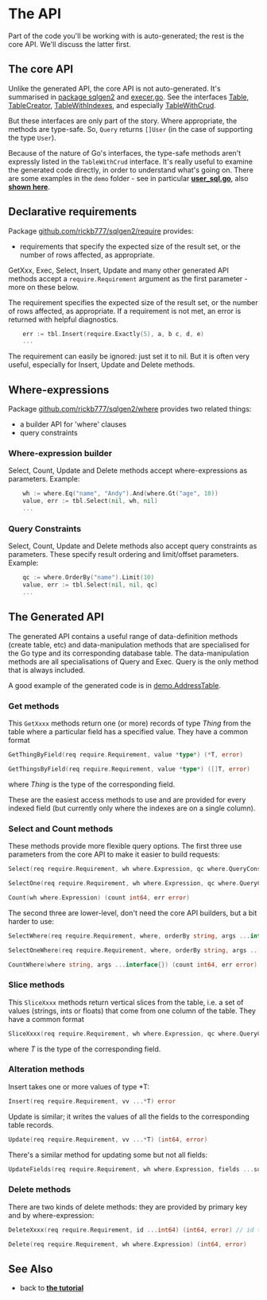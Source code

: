 # The API

Part of the code you'll be working with is auto-generated; the rest is the core API. We'll discuss the latter first.


## The core API

Unlike the generated API, the core API is not auto-generated. It's summarised in [package sqlgen2](https://godoc.org/github.com/rickb777/sqlgen2) and [execer.go](https://github.com/rickb777/sqlgen2/blob/master/execer.go). See the interfaces [Table](https://godoc.org/github.com/rickb777/sqlgen2#Table), [TableCreator](https://godoc.org/github.com/rickb777/sqlgen2#TableCreator), [TableWithIndexes](https://godoc.org/github.com/rickb777/sqlgen2#TableWithIndexes), and especially [TableWithCrud](https://godoc.org/github.com/rickb777/sqlgen2#TableWithCrud).

But these interfaces are only part of the story. Where appropriate, the methods are type-safe. So, `Query` returns `[]User` (in the case of supporting the type `User`).

Because of the nature of Go's interfaces, the type-safe methods aren't expressly listed in the `TableWithCrud` interface. It's really useful to examine the generated code directly, in order to understand what's going on. There are some examples in the `demo` folder - see in particular [**user_sql.go**](https://github.com/rickb777/sqlgen2/blob/master/demo/user_sql.go), also [**shown here**](https://godoc.org/github.com/rickb777/sqlgen2/demo#DbUserTable).
 

## Declarative requirements

Package [github.com/rickb777/sqlgen2/require](https://godoc.org/github.com/rickb777/sqlgen2/require) provides:

 * requirements that specify the expected size of the result set, or the number of rows affected, as appropriate.  

GetXxx, Exec, Select, Insert, Update and many other generated API methods accept a `require.Requirement` argument as the first parameter - more on these below.

The requirement specifies the expected size of the result set, or the number of rows affected, as appropriate. If a requirement is not met, an error is returned with helpful diagnostics.

```Go
    err := tbl.Insert(require.Exactly(5), a, b c, d, e)
    ...
```

The requirement can easily be ignored: just set it to nil. But it is often very useful, especially for Insert, Update and Delete methods.


## Where-expressions

Package [github.com/rickb777/sqlgen2/where](https://godoc.org/github.com/rickb777/sqlgen2/where) provides two related things:

 * a builder API for 'where' clauses
 * query constraints  

### Where-expression builder

Select, Count, Update and Delete methods accept where-expressions as parameters. Example:

```Go
    wh := where.Eq("name", "Andy").And(where.Gt("age", 18))
    value, err := tbl.Select(nil, wh, nil)
    ...
```

### Query Constraints

Select, Count, Update and Delete methods also accept query constraints as parameters. These specify result ordering and limit/offset parameters. Example:

```Go
    qc := where.OrderBy("name").Limit(10)
    value, err := tbl.Select(nil, nil, qc)
    ...
```


## The Generated API

The generated API contains a useful range of data-definition methods (create table, etc) and data-manipulation methods that are specialised for the Go type and its corresponding database table. The data-manipulation methods are all specialisations of Query and Exec. Query is the only method that is always included.

A good example of the generated code is in [demo.AddressTable](https://godoc.org/github.com/rickb777/sqlgen2/demo#AddressTable).


### Get methods

This `GetXxxx` methods return one (or more) records of type *Thing* from the table where a particular field has a specified value. They have a common format

```Go
GetThingByField(req require.Requirement, value *type*) (*T, error)

GetThingsByField(req require.Requirement, value *type*) ([]T, error)
```

where *Thing* is the type of the corresponding field.

These are the easiest access methods to use and are provided for every indexed field (but currently only where the indexes are on a single column).


### Select and Count methods

These methods provide more flexible query options. The first three use parameters from the core API to make it easier to build requests:

```Go
Select(req require.Requirement, wh where.Expression, qc where.QueryConstraint) ([]*T, error)

SelectOne(req require.Requirement, wh where.Expression, qc where.QueryConstraint) (*Address, error)

Count(wh where.Expression) (count int64, err error)
```

The second three are lower-level, don't need the core API builders, but a bit harder to use:

```Go
SelectWhere(req require.Requirement, where, orderBy string, args ...interface{}) ([]*T, error)

SelectOneWhere(req require.Requirement, where, orderBy string, args ...interface{}) (*T, error)

CountWhere(where string, args ...interface{}) (count int64, err error)
```

### Slice methods

This `SliceXxxx` methods return vertical slices from the table, i.e. a set of values (strings, ints or floats) that come from one column of the table. They have a common format

```Go
SliceXxxx(req require.Requirement, wh where.Expression, qc where.QueryConstraint) ([]T, error)
```

where *T* is the type of the corresponding field.


### Alteration methods

Insert takes one or more values of type *T:

```Go
Insert(req require.Requirement, vv ...*T) error
```

Update is similar; it writes the values of all the fields to the corresponding table records.

```Go
Update(req require.Requirement, vv ...*T) (int64, error)
```

There's a similar method for updating some but not all fields:

```Go
UpdateFields(req require.Requirement, wh where.Expression, fields ...sql.NamedArg) (int64, error)
```


### Delete methods

There are two kinds of delete methods: they are provided by primary key and by where-expression:

```Go
DeleteXxxx(req require.Requirement, id ...int64) (int64, error) // id type may differ

Delete(req require.Requirement, wh where.Expression) (int64, error)
```


## See Also

 * back to [**the tutorial**](tutorial.md)
